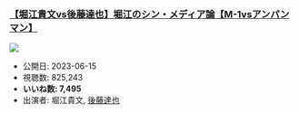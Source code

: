 ### [【堀江貴文vs後藤達也】堀江のシン・メディア論【M-1vsアンパンマン】](https://www.youtube.com/watch?v=B_wK9DJdL-8)
[![](https://img.youtube.com/vi/B_wK9DJdL-8/sddefault.jpg)](https://www.youtube.com/watch?v=B_wK9DJdL-8)
-   公開日: 2023-06-15
-   視聴数: 825,243
-   **いいね数: 7,495**
-   出演者: 堀江貴文, [後藤達也](/rehacq_fan/people/後藤達也 "wikilink")
